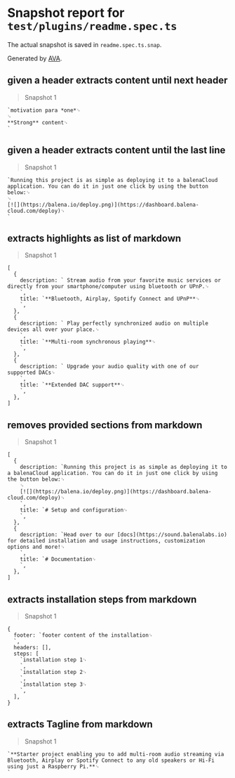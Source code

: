 # Snapshot report for `test/plugins/readme.spec.ts`

The actual snapshot is saved in `readme.spec.ts.snap`.

Generated by [AVA](https://avajs.dev).

## given a header extracts content until next header

> Snapshot 1

    `motivation para *one*␊
    ␊
    **Strong** content␊
    `

## given a header extracts content until the last line

> Snapshot 1

    `Running this project is as simple as deploying it to a balenaCloud application. You can do it in just one click by using the button below:␊
    ␊
    [![](https://balena.io/deploy.png)](https://dashboard.balena-cloud.com/deploy)␊
    `

## extracts highlights as list of markdown

> Snapshot 1

    [
      {
        description: ` Stream audio from your favorite music services or directly from your smartphone/computer using bluetooth or UPnP.␊
        `,
        title: `**Bluetooth, Airplay, Spotify Connect and UPnP**␊
        `,
      },
      {
        description: ` Play perfectly synchronized audio on multiple devices all over your place.␊
        `,
        title: `**Multi-room synchronous playing**␊
        `,
      },
      {
        description: ` Upgrade your audio quality with one of our supported DACs␊
        `,
        title: `**Extended DAC support**␊
        `,
      },
    ]

## removes provided sections from markdown

> Snapshot 1

    [
      {
        description: `Running this project is as simple as deploying it to a balenaCloud application. You can do it in just one click by using the button below:␊
        ␊
        [![](https://balena.io/deploy.png)](https://dashboard.balena-cloud.com/deploy)␊
        `,
        title: `# Setup and configuration␊
        `,
      },
      {
        description: `Head over to our [docs](https://sound.balenalabs.io) for detailed installation and usage instructions, customization options and more!␊
        `,
        title: `# Documentation␊
        `,
      },
    ]

## extracts installation steps from markdown

> Snapshot 1

    {
      footer: `footer content of the installation␊
      `,
      headers: [],
      steps: [
        `installation step 1␊
        `,
        `installation step 2␊
        `,
        `installation step 3␊
        `,
      ],
    }

## extracts Tagline from markdown

> Snapshot 1

    `**Starter project enabling you to add multi-room audio streaming via Bluetooth, Airplay or Spotify Connect to any old speakers or Hi-Fi using just a Raspberry Pi.**␊
    `

